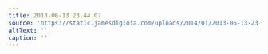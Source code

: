 ```yaml
---
title: 2013-06-13 23.44.07
source: 'https://static.jamesdigioia.com/uploads/2014/01/2013-06-13-23-44-07-scaled.jpg'
altText: ''
caption: ''
---
```



